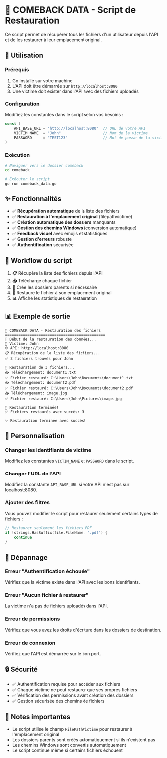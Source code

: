 # 🔄 COMEBACK DATA - Script de Restauration

Ce script permet de récupérer tous les fichiers d'un utilisateur depuis l'API et de les restaurer à leur emplacement original.

## 🚀 Utilisation

### Prérequis
1. Go installé sur votre machine
2. L'API doit être démarrée sur `http://localhost:8080`
3. Une victime doit exister dans l'API avec des fichiers uploadés

### Configuration
Modifiez les constantes dans le script selon vos besoins :
```go
const (
    API_BASE_URL = "http://localhost:8080"  // URL de votre API
    VICTIM_NAME  = "John"                   // Nom de la victime
    PASSWORD     = "TEST123"                // Mot de passe de la victime
)
```

### Exécution
```bash
# Naviguer vers le dossier comeback
cd comeback

# Exécuter le script
go run comeback_data.go
```

## ✨ Fonctionnalités

- ✅ **Récupération automatique** de la liste des fichiers
- ✅ **Restauration à l'emplacement original** (filepathvictime)
- ✅ **Création automatique des dossiers** manquants
- ✅ **Gestion des chemins Windows** (conversion automatique)
- ✅ **Feedback visuel** avec emojis et statistiques
- ✅ **Gestion d'erreurs** robuste
- ✅ **Authentification** sécurisée

## 🔄 Workflow du script

1. **📋** Récupère la liste des fichiers depuis l'API
2. **📥** Télécharge chaque fichier
3. **📁** Crée les dossiers parents si nécessaire
4. **💾** Restaure le fichier à son emplacement original
5. **📊** Affiche les statistiques de restauration

## 📊 Exemple de sortie

```
🔄 COMEBACK DATA - Restauration des fichiers
=============================================
🔄 Début de la restauration des données...
👤 Victime: John
🌐 API: http://localhost:8080
📋 Récupération de la liste des fichiers...
✅ 3 fichiers trouvés pour John

📁 Restauration de 3 fichiers...
📥 Téléchargement: document1.txt
✅ Fichier restauré: C:\Users\John\Documents\document1.txt
📥 Téléchargement: document2.pdf
✅ Fichier restauré: C:\Users\John\Documents\document2.pdf
📥 Téléchargement: image.jpg
✅ Fichier restauré: C:\Users\John\Pictures\image.jpg

🎉 Restauration terminée!
✅ Fichiers restaurés avec succès: 3

✨ Restauration terminée avec succès!
```

## 🔧 Personnalisation

### Changer les identifiants de victime
Modifiez les constantes `VICTIM_NAME` et `PASSWORD` dans le script.

### Changer l'URL de l'API
Modifiez la constante `API_BASE_URL` si votre API n'est pas sur localhost:8080.

### Ajouter des filtres
Vous pouvez modifier le script pour restaurer seulement certains types de fichiers :
```go
// Restaurer seulement les fichiers PDF
if !strings.HasSuffix(file.FileName, ".pdf") {
    continue
}
```

## 🐛 Dépannage

### Erreur "Authentification échouée"
Vérifiez que la victime existe dans l'API avec les bons identifiants.

### Erreur "Aucun fichier à restaurer"
La victime n'a pas de fichiers uploadés dans l'API.

### Erreur de permissions
Vérifiez que vous avez les droits d'écriture dans les dossiers de destination.

### Erreur de connexion
Vérifiez que l'API est démarrée sur le bon port.

## 🔒 Sécurité

- ✅ Authentification requise pour accéder aux fichiers
- ✅ Chaque victime ne peut restaurer que ses propres fichiers
- ✅ Vérification des permissions avant création des dossiers
- ✅ Gestion sécurisée des chemins de fichiers

## 📝 Notes importantes

- Le script utilise le champ `FilePathVictime` pour restaurer à l'emplacement original
- Les dossiers parents sont créés automatiquement si ils n'existent pas
- Les chemins Windows sont convertis automatiquement
- Le script continue même si certains fichiers échouent 
